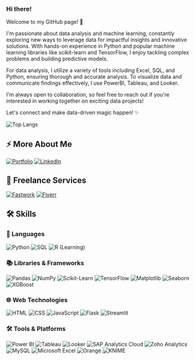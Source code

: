 ### Hi there!
Welcome to my GitHub page! 👋

I'm passionate about data analysis and machine learning, constantly exploring new ways to leverage data for impactful insights and innovative solutions. With hands-on experience in Python and popular machine learning libraries like scikit-learn and TensorFlow, I enjoy tackling complex problems and building predictive models.

For data analysis, I utilize a variety of tools including Excel, SQL, and Python, ensuring thorough and accurate analysis. To visualize data and communicate findings effectively, I use PowerBI, Tableau, and Looker.

I'm always open to collaboration, so feel free to reach out if you're interested in working together on exciting data projects!

Let's connect and make data-driven magic happen! ✨

<!--[Giselle's GitHub stats](https://github-readme-stats.vercel.app/api?username=gisellehalim&show_icons=true&theme=tokyonight)-->
![Top Langs](https://github-readme-stats.vercel.app/api/top-langs/?username=gisellehalim&layout=compact&bg_color=000000&title_color=ff4444&text_color=ffffff&icon_color=ff4444
)

## ⚡ More About Me
[![Portfolio](https://img.shields.io/badge/-Portfolio-000000?style=for-the-badge&logo=vercel&logoColor=white)](https://www.canva.com/design/DAGMoSodDz8/GriQDhsRDRZhMJZN7dEL8w/view?utm_content=DAGMoSodDz8&utm_campaign=designshare&utm_medium=link&utm_source=editor&utm_medium=graphext&utm_source=instabio&utm_campaign=Data%20Portfolio&fbclid=PAY2xjawG3qJdleHRuA2FlbQIxMAABpkvj-T1oThBjlLgbQHoKaLu-hUw62M6qqNzh7Hgh5A_ppZ1jyVwXvAov_A_aem_qUdeZYi9c_3qoVWn5NqYwA)
[![LinkedIn](https://img.shields.io/badge/-LinkedIn-0A66C2?style=for-the-badge&logo=linkedin&logoColor=white)](https://www.linkedin.com/in/gisellehalim/)

## 💼 Freelance Services
[![Fastwork](https://img.shields.io/badge/Fastwork-00ADEF?style=for-the-badge&logoColor=white)](https://fastwork.id/user/gslhalim)
[![Fiverr](https://img.shields.io/badge/Fiverr-1DBF73?style=for-the-badge&logo=fiverr&logoColor=white)](https://www.fiverr.com/gisellehalim27)

## 🛠️ Skills
### 🧠 Languages
![Python](https://img.shields.io/badge/Python-3776AB?style=for-the-badge&logo=python&logoColor=white)
![SQL](https://img.shields.io/badge/SQL-4479A1?style=for-the-badge&logo=mysql&logoColor=white)
![R (Learning)](https://img.shields.io/badge/R-276DC3?style=for-the-badge&logo=r&logoColor=white)

### 📚 Libraries & Frameworks
![Pandas](https://img.shields.io/badge/Pandas-150458?style=for-the-badge&logo=pandas&logoColor=white)
![NumPy](https://img.shields.io/badge/Numpy-013243?style=for-the-badge&logo=numpy&logoColor=white)
![Scikit-Learn](https://img.shields.io/badge/Scikit--Learn-F7931E?style=for-the-badge&logo=scikitlearn&logoColor=white)
![TensorFlow](https://img.shields.io/badge/TensorFlow-FF6F00?style=for-the-badge&logo=tensorflow&logoColor=white)
![Matplotlib](https://img.shields.io/badge/Matplotlib-11557C?style=for-the-badge&logo=matplotlib&logoColor=white)
![Seaborn](https://img.shields.io/badge/Seaborn-49BEB7?style=for-the-badge&logoColor=white)
![XGBoost](https://img.shields.io/badge/XGBoost-FF6600?style=for-the-badge&logo=data:image/svg+xml;base64,&logoColor=white)

### 🌐 Web Technologies
![HTML](https://img.shields.io/badge/HTML5-E34F26?style=for-the-badge&logo=html5&logoColor=white)
![CSS](https://img.shields.io/badge/CSS3-1572B6?style=for-the-badge&logo=css&logoColor=white)
![JavaScript](https://img.shields.io/badge/JavaScript-F7DF1E?style=for-the-badge&logo=javascript&logoColor=black)
![Flask](https://img.shields.io/badge/Flask-000000?style=for-the-badge&logo=flask&logoColor=white)
![Streamlit](https://img.shields.io/badge/Streamlit-FF4B4B?style=for-the-badge&logo=streamlit&logoColor=white)

### 🛠 Tools & Platforms
![Power BI](https://img.shields.io/badge/PowerBI-F2C811?style=for-the-badge&logo=powerbi&logoColor=black)
![Tableau](https://img.shields.io/badge/Tableau-E97627?style=for-the-badge&logo=tableau&logoColor=white)
![Looker](https://img.shields.io/badge/Looker-4285F4?style=for-the-badge&logo=looker&logoColor=white)
![SAP Analytics Cloud](https://img.shields.io/badge/SAP%20Analytics%20Cloud-0FAAFF?style=for-the-badge&logo=sap&logoColor=white)
![Zoho Analytics](https://img.shields.io/badge/Zoho%20Analytics-FC3F1D?style=for-the-badge&logo=zoho&logoColor=white)
![MySQL](https://img.shields.io/badge/MySQL-4479A1?style=for-the-badge&logo=mysql&logoColor=white)
![Microsoft Excel](https://img.shields.io/badge/Excel-217346?style=for-the-badge&logo=microsoft-excel&logoColor=white)
![Orange](https://img.shields.io/badge/Orange-FFA500?style=for-the-badge&logo=orange&logoColor=white)
![KNIME](https://img.shields.io/badge/KNIME-F8B500?style=for-the-badge&logo=knime&logoColor=black)


<!--
**gisellehalim/gisellehalim** is a ✨ _special_ ✨ repository because its `README.md` (this file) appears on your GitHub profile.

Here are some ideas to get you started:

- 🔭 I’m currently working on ...
- 🌱 I’m currently learning ...
- 👯 I’m looking to collaborate on ...
- 🤔 I’m looking for help with ...
- 💬 Ask me about ...
- 📫 How to reach me: ...
- 😄 Pronouns: ...
- ⚡ Fun fact: ...
-->
